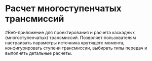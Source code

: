# Расчет многоступенчатых трансмиссий
#Веб-приложение для проектирования и расчета каскадных (многоступенчатых) трансмиссий. Позволяет пользователям настраивать параметры источника крутящего момента, конфигурировать ступени трансмиссии, выбирать типы передач и выполнять детальные расчеты.
